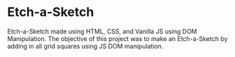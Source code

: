 # Etch-a-Sketch
Etch-a-Sketch made using HTML, CSS, and Vanilla JS using DOM Manipulation.
The objective of this project was to make an Etch-a-Sketch by adding in all grid squares using JS DOM manipulation.
